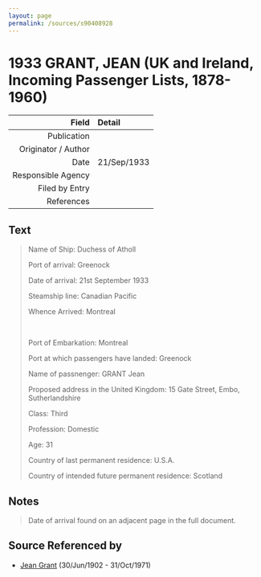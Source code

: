 ```yaml
---
layout: page
permalink: /sources/s90408928
---
```


# 1933 GRANT, JEAN (UK and Ireland, Incoming Passenger Lists, 1878-1960)

Field | Detail
---:|:---
Publication | 
Originator / Author | 
Date | 21/Sep/1933
Responsible Agency | 
Filed by Entry | 
References | 

## Text

> Name of Ship: Duchess of Atholl
>
> Port of arrival: Greenock
>
> Date of arrival: 21st September 1933
>
> Steamship line: Canadian Pacific
>
> Whence Arrived: Montreal
>
> <br/>
>
> Port of Embarkation: Montreal
>
> Port at which passengers have landed: Greenock
>
> Name of passnenger: GRANT Jean
>
> Proposed address in the United Kingdom: 15 Gate Street, Embo, Sutherlandshire
>
> Class: Third
>
> Profession: Domestic
>
> Age: 31
>
> Country of last permanent residence: U.S.A.
>
> Country of intended future permanent residence: Scotland
>

## Notes

> Date of arrival found on an adjacent page in the full document.
>


## Source Referenced by

* [Jean Grant](../people/@81075921@-jean-grant-b1902-6-30-d1971-10-31.md) (30/Jun/1902 - 31/Oct/1971)
